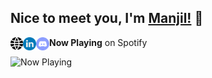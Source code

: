 ## Nice to meet you, I'm [Manjil!](https://manjiltamang.com) 👋

<a href="https://manjiltamang.com">
  <img align="left" alt="Manjil Tamang | Website" width="20px" src="https://raw.githubusercontent.com/manjillama/manjillama/master/assets/global.svg" />
</a>
<a href="http://linkedin.com/in/manjiltamang/">
  <img align="left" alt="Manjil's Linked In" width="21px" src="https://raw.githubusercontent.com/manjillama/manjillama/master/assets/linkedin.svg" />
</a>
<a href="https://discord.com/channels/@me/269502649001443329">
  <img align="left" alt="Manjil's Discord" title="@MJL#1862" width="21px" src="https://raw.githubusercontent.com/manjillama/manjillama/master/assets/discord-round.svg" />
</a>

**Now Playing** on Spotify

<img src="https://now-playing-profile-blue.vercel.app/now-playing" width="256" height="64" alt="Now Playing">
